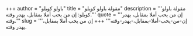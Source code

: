 +++
author = "باولو كويلو"
title = "مقولة باولو كويلو"
description = '''مقولة باولو كويلو: إن من يحب أملا بمقابل، يهدر وقته.'''
quote = '''إن من يحب أملا بمقابل، يهدر وقته.'''
slug = '''إن-من-يحب-أملا-بمقابل،-يهدر-وقته'''
+++
إن من يحب أملا بمقابل، يهدر وقته.
